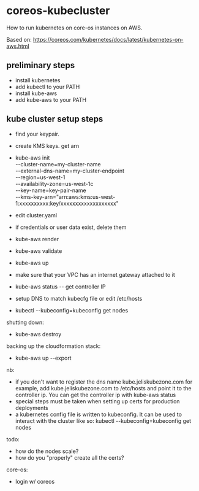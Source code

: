 # coreos-kubecluster

How to run kubernetes on core-os instances on AWS.

Based on: 
    https://coreos.com/kubernetes/docs/latest/kubernetes-on-aws.html

preliminary steps
------------------
* install kubernetes
 * add kubectl to your PATH
* install kube-aws 
 * add kube-aws to your PATH

kube cluster setup steps
--------------------------
* find your keypair. 
* create KMS keys. get arn
* kube-aws init \
 --cluster-name=my-cluster-name \
 --external-dns-name=my-cluster-endpoint \
 --region=us-west-1 \
 --availability-zone=us-west-1c \
 --key-name=key-pair-name \
 --kms-key-arn="arn:aws:kms:us-west-1:xxxxxxxxxx:key/xxxxxxxxxxxxxxxxxxx"
 
* edit cluster.yaml
* if credentials or user data exist, delete them
* kube-aws render
* kube-aws validate
* kube-aws up
 * make sure that your VPC has an internet gateway attached to it
* kube-aws status -- get controller IP
* setup DNS to match kubecfg file or edit /etc/hosts
* kubectl --kubeconfig=kubeconfig get nodes


shutting down:
* kube-aws destroy

backing up the cloudformation stack:
* kube-aws up --export

nb:
* if you don't want to register the dns name kube.jeliskubezone.com for example, add kube.jeliskubezone.com to /etc/hosts and point it to the controller
ip. You can get the controller ip with kube-aws status
* special steps must be taken when setting up certs for production deployments
* a kubernetes config file is written to kubeconfig. It can be used to interact with the cluster like so: kubectl --kubeconfig=kubeconfig get nodes

todo: 
* how do the nodes scale?
* how do you "properly" create all the certs?

core-os: 
* login w/ coreos
